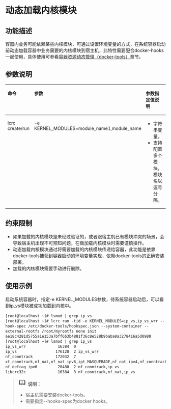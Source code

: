 # 动态加载内核模块<a name="ZH-CN_TOPIC_0184808023"></a>

## 功能描述<a name="zh-cn_topic_0182200838_section12374522153810"></a>

容器内业务可能依赖某些内核模块，可通过设置环境变量的方式，在系统容器启动前动态加载容器中业务需要的内核模块到宿主机，此特性需要配合docker-hooks一起使用，具体使用可参看[容器资源动态管理（docker-tools）](容器资源动态管理（docker-tools）.md#ZH-CN_TOPIC_0184808030)章节。

## 参数说明<a name="zh-cn_topic_0182200838_section20744834163815"></a>

<a name="zh-cn_topic_0182200838_table1869210387418"></a>
<table><thead align="left"><tr id="zh-cn_topic_0182200838_row1569373816419"><th class="cellrowborder" valign="top" width="20.22%" id="mcps1.1.4.1.1"><p id="zh-cn_topic_0182200838_p106936387415"><a name="zh-cn_topic_0182200838_p106936387415"></a><a name="zh-cn_topic_0182200838_p106936387415"></a>命令</p>
</th>
<th class="cellrowborder" valign="top" width="51.910000000000004%" id="mcps1.1.4.1.2"><p id="zh-cn_topic_0182200838_p15693173814112"><a name="zh-cn_topic_0182200838_p15693173814112"></a><a name="zh-cn_topic_0182200838_p15693173814112"></a>参数</p>
</th>
<th class="cellrowborder" valign="top" width="27.87%" id="mcps1.1.4.1.3"><p id="zh-cn_topic_0182200838_p867912565112"><a name="zh-cn_topic_0182200838_p867912565112"></a><a name="zh-cn_topic_0182200838_p867912565112"></a>参数指定值说明</p>
</th>
</tr>
</thead>
<tbody><tr id="zh-cn_topic_0182200838_row12693163810415"><td class="cellrowborder" valign="top" width="20.22%" headers="mcps1.1.4.1.1 "><p id="zh-cn_topic_0182200838_p66931838134110"><a name="zh-cn_topic_0182200838_p66931838134110"></a><a name="zh-cn_topic_0182200838_p66931838134110"></a>lcrc create/run</p>
</td>
<td class="cellrowborder" valign="top" width="51.910000000000004%" headers="mcps1.1.4.1.2 "><p id="zh-cn_topic_0182200838_p20308121310422"><a name="zh-cn_topic_0182200838_p20308121310422"></a><a name="zh-cn_topic_0182200838_p20308121310422"></a>-e KERNEL_MODULES=module_name1,module_name</p>
</td>
<td class="cellrowborder" valign="top" width="27.87%" headers="mcps1.1.4.1.3 "><a name="zh-cn_topic_0182200838_ul10878831151214"></a><a name="zh-cn_topic_0182200838_ul10878831151214"></a><ul id="zh-cn_topic_0182200838_ul10878831151214"><li>字符串变量。</li><li>支持配置多个模块，模块名以逗号分隔。</li></ul>
</td>
</tr>
</tbody>
</table>

## 约束限制<a name="zh-cn_topic_0182200838_section17200718133916"></a>

-   如果加载的内核模块是未经过验证的，或者跟宿主机已有模块冲突的场景，会导致宿主机出现不可预知问题，在做加载内核模块时需要谨慎操作。
-   动态加载内核模块通过将需要加载的内核模块传递给容器，此功能是依靠docker-tools捕获到容器启动的环境变量实现，依赖docker-tools的正确安装部署。
-   加载的内核模块需要手动进行删除。

## 使用示例<a name="zh-cn_topic_0182200838_section13614433911"></a>

启动系统容器时，指定-e KERNEL\_MODULES参数，待系统容器启动后，可以看到ip\_vs模块被成功加载到内核中。

```
[root@localhost ~]# lsmod | grep ip_vs
[root@localhost ~]# lcrc run -tid -e KERNEL_MODULES=ip_vs,ip_vs_wrr --hook-spec /etc/docker-tools/hookspec.json --system-container --external-rootfs /root/myrootfs none init
ae18c4281d5755a1e153a7bff6b3b4881f36c8e528b9baba8a3278416a5d0980
[root@localhost ~]# lsmod | grep ip_vs
ip_vs_wrr              16384  0
ip_vs                 176128  2 ip_vs_wrr
nf_conntrack          172032  7 xt_conntrack,nf_nat,nf_nat_ipv6,ipt_MASQUERADE,nf_nat_ipv4,nf_conntrack_netlink,ip_vs
nf_defrag_ipv6         20480  2 nf_conntrack,ip_vs
libcrc32c              16384  3 nf_conntrack,nf_nat,ip_vs
```

>![](public_sys-resources/icon-note.gif) **说明：**   
>-   宿主机需要安装docker-tools。  
>-   需要指定--hooks-spec为docker hooks。  

